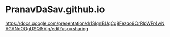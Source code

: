 # PranavDaSav.github.io

https://docs.google.com/presentation/d/1SlqnBUqCg8Fezqo9OrRlpWFr4wNAGANdOOgUSQl5Vig/edit?usp=sharing
